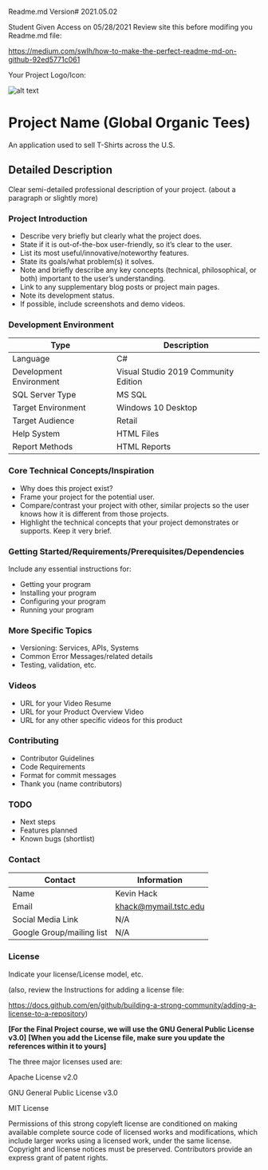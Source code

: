 Readme.md Version# 2021.05.02

Student Given Access on 05/28/2021
Review site this before modifing you Readme.md file:

https://medium.com/swlh/how-to-make-the-perfect-readme-md-on-github-92ed5771c061


Your Project Logo/Icon: 

![alt text](https://github.com/JamesFlippin/Final-Project-21SP_StudentTemplate/blob/main/OctoCat_SM.png "My Pet Octocat Logo")

# Project Name (Global Organic Tees)
An application used to sell T-Shirts across the U.S.

## Detailed Description

Clear semi-detailed professional description of your project. (about a paragraph or slightly more)

### Project Introduction  

- Describe very briefly but clearly what the project does.
- State if it is out-of-the-box user-friendly, so it’s clear to the user.
- List its most useful/innovative/noteworthy features.
- State its goals/what problem(s) it solves.
- Note and briefly describe any key concepts (technical, philosophical, or both) important to the user’s understanding.
- Link to any supplementary blog posts or project main pages.
- Note its development status.
- If possible, include screenshots and demo videos.

### Development Environment

Type | Description
-----|-------------
Language | C#
Development Environment | Visual Studio 2019 Community Edition
SQL Server Type | MS SQL
Target Environment | Windows 10 Desktop
Target Audience | Retail
Help System | HTML Files
Report Methods | HTML Reports

### Core Technical Concepts/Inspiration

- Why does this project exist?
- Frame your project for the potential user. 
- Compare/contrast your project with other, similar projects so the user knows how it is different from those projects.
- Highlight the technical concepts that your project demonstrates or supports. Keep it very brief.

### Getting Started/Requirements/Prerequisites/Dependencies
Include any essential instructions for:
- Getting your program
- Installing your program
- Configuring your program
- Running your program

### More Specific Topics
- Versioning: Services, APIs, Systems
- Common Error Messages/related details
- Testing, validation, etc.

### Videos
- URL for your Video Resume
- URL for your Product Overview Video
- URL for any other specific videos for this product

### Contributing
- Contributor Guidelines
- Code Requirements
- Format for commit messages
- Thank you (name contributors)

### TODO
- Next steps
- Features planned
- Known bugs (shortlist)

### Contact

Contact | Information
--------|------
Name | Kevin Hack
Email | khack@mymail.tstc.edu
Social Media Link | N/A
Google Group/mailing list | N/A

### License
Indicate your license/License model, etc.

(also, review the Instructions for adding a license file:

https://docs.github.com/en/github/building-a-strong-community/adding-a-license-to-a-repository)

**[For the Final Project course, we will use the GNU General Public License v3.0]**
**[When you add the License file, make sure you update the references within it to yours]**

The three major licenses used are:  

Apache License v2.0

GNU General Public License v3.0

MIT License



Permissions of this strong copyleft license are conditioned on making available complete source code of licensed works and modifications, which include larger works using a licensed work, under the same license. Copyright and license notices must be preserved. Contributors provide an express grant of patent rights.
